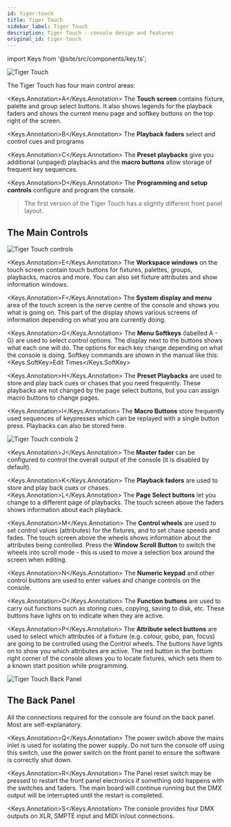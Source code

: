 ```yaml
---
id: tiger-touch
title: Tiger Touch
sidebar_label: Tiger Touch
description: Tiger Touch - console design and features
original_id: tiger-touch
---
```


import Keys from '@site/src/components/key.ts';

![Tiger Touch](/docs/images/Tiger-Touch.png)

The Tiger Touch has four main control areas:

<Keys.Annotation>A</Keys.Annotation> The **Touch screen** contains fixture, palette and group select buttons.
It also shows legends for the playback faders and shows the current menu
page and softkey buttons on the top right of the screen.

<Keys.Annotation>B</Keys.Annotation> The **Playback faders** select and control cues and programs

<Keys.Annotation>C</Keys.Annotation> The **Preset playbacks** give you additional (unpaged) playbacks and the
**macro buttons** allow storage of frequent key sequences.

<Keys.Annotation>D</Keys.Annotation> The **Programming and setup controls** configure and program the
console.

> The first version of the Tiger Touch has a slightly different
front panel layout.


## The Main Controls

![Tiger Touch controls](/docs/images/Tiger-Touch-controls.png)

<Keys.Annotation>E</Keys.Annotation> The **Workspace windows** on the touch screen contain touch buttons for
fixtures, palettes, groups, playbacks, macros and more. You can also set
fixture attributes and show information windows.

<Keys.Annotation>F</Keys.Annotation> The **System display and menu** area of the touch screen is the nerve
centre of the console and shows you what is going on. This part of the
display shows various screens of information depending on what you are
currently doing.

<Keys.Annotation>G</Keys.Annotation> The **Menu Softkeys** (labelled A - G) are used to select control
options. The display next to the buttons shows what each one will do.
The options for each key change depending on what the console is doing.
Softkey commands are shown in the manual like this:
<Keys.SoftKey>Edit Times</Keys.SoftKey>

<Keys.Annotation>H</Keys.Annotation> The **Preset Playbacks** are used to store and play back cues or chases
that you need frequently. These playbacks are not changed by the page
select buttons, but you can assign macro buttons to change pages.

<Keys.Annotation>I</Keys.Annotation> The **Macro Buttons** store frequently used sequences of keypresses
which can be replayed with a single button press. Playbacks can also be
stored here.

![Tiger Touch controls 2](/docs/images/Tiger-Touch-controls-2.png)

<Keys.Annotation>J</Keys.Annotation> The **Master fader** can be configured to control the overall output of the console
(it is disabled by default).

<Keys.Annotation>K</Keys.Annotation> The **Playback faders** are used to store and play back cues or chases.
<Keys.Annotation>L</Keys.Annotation> The **Page Select buttons** let you change to a different page of
playbacks. The touch screen above the faders shows information about
each playback.

<Keys.Annotation>M</Keys.Annotation> The **Control wheels** are used to set control values (attributes) for
the fixtures, and to set chase speeds and fades. The touch screen above
the wheels shows information about the attributes being controlled.
Press the **Window Scroll Button** to switch the wheels into scroll mode - this is 
used to move a selection box around the screen when editing.

<Keys.Annotation>N</Keys.Annotation> The **Numeric keypad** and other control buttons are used to enter
values and change controls on the console.

<Keys.Annotation>O</Keys.Annotation> The **Function buttons** are used to carry out functions such as
storing cues, copying, saving to disk, etc. These buttons have lights on
to indicate when they are active.

<Keys.Annotation>P</Keys.Annotation> The **Attribute select buttons** are used to select which attributes of
a fixture (e.g. colour, gobo, pan, focus) are going to be controlled
using the Control wheels. The buttons have lights on to show you which
attributes are active. The red button in the bottom right corner of the console allows you to locate
fixtures, which sets them to a known start position while programming.

![Tiger Touch Back Panel](/docs/images/Tiger-Touch-Back-Panel.png)

## The Back Panel

All the connections required for the console are found on the back
panel. Most are self-explanatory.

<Keys.Annotation>Q</Keys.Annotation> The power switch above the mains inlet is used for isolating the
    power supply. Do not turn the console off using this switch, use the power
	switch on the front panel to ensure the software is correctly shut down.

<Keys.Annotation>R</Keys.Annotation> The Panel reset switch may be pressed to restart the front panel
    electronics if something odd happens with the switches and faders.
    The main board will continue running but the DMX output will be
    interrupted until the restart is completed.

<Keys.Annotation>S</Keys.Annotation> The console provides four DMX outputs on XLR, SMPTE input and MIDI in/out connections.
